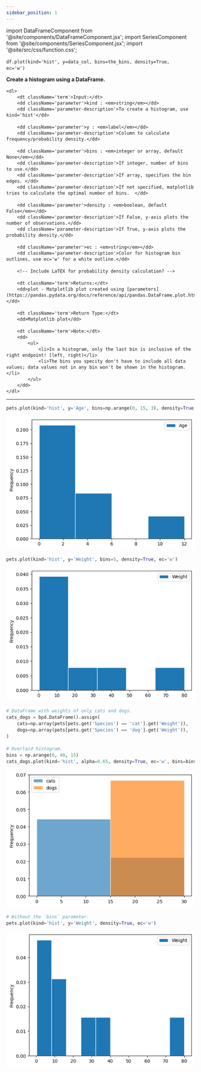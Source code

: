 ```yaml
---
sidebar_position: 1
---
```


import DataFrameComponent from '@site/components/DataFrameComponent.jsx';
import SeriesComponent from '@site/components/SeriesComponent.jsx';
import '@site/src/css/function.css';

<code>df.plot(kind='hist', y=data_col, bins=the_bins, density=True, ec='w')</code>

<div className='base'>
    <p><strong>Create a histogram using a DataFrame.</strong></p>

    <dl>
        <dt className='term'>Input:</dt>
        <dd className='parameter'>kind : <em>string</em></dd>
        <dd className='parameter-description'>To create a histogram, use kind='hist'</dd>

        <dd className='parameter'>y : <em>label</em></dd>
        <dd className='parameter-description'>Column to calculate frequency/probability density.</dd>

        <dd className='parameter'>bins : <em>integer or array, default None</em></dd>
        <dd className='parameter-description'>If integer, number of bins to use.</dd>
        <dd className='parameter-description'>If array, specifies the bin edges. </dd>
        <dd className='parameter-description'>If not specified, matplotlib tries to calculate the optimal number of bins.  </dd>

        <dd className='parameter'>density : <em>boolean, default False</em></dd>
        <dd className='parameter-description'>If False, y-axis plots the number of observations.</dd>
        <dd className='parameter-description'>If True, y-axis plots the probability density.</dd>

        <dd className='parameter'>ec : <em>string</em></dd>
        <dd className='parameter-description'>Color for histogram bin outlines, use ec='w' for a white outline.</dd>

        <!-- Include LaTEX for probability density calculation? -->

        <dt className='term'>Returns:</dt>
        <dd>plot - Matplotlib plot created using [parameters](https://pandas.pydata.org/docs/reference/api/pandas.DataFrame.plot.html).</dd>

        <dt className='term'>Return Type:</dt>
        <dd>Matplotlib plot</dd>
        
        <dt className='term'>Note:</dt>
        <dd>
            <ul>
                <li>In a histogram, only the last bin is inclusive of the right endpoint! [left, right)</li>
                <li>The bins you specity don't have to include all data values; data values not in any bin won't be shown in the histogram.</li>
            </ul>
        </dd>
    </dl>
</div>

---

```python
pets.plot(kind='hist', y='Age', bins=np.arange(0, 15, 3), density=True, ec='w')
```

![Histogram example 1](/img/histogram/histex1.png)

```python
pets.plot(kind='hist', y='Weight', bins=5, density=True, ec='w')
```

![Histogram example 2](/img/histogram/histex2.png)

```python
# DataFrame with weights of only cats and dogs.
cats_dogs = bpd.DataFrame().assign(
    cats=np.array(pets[pets.get('Species') == 'cat'].get('Weight')),
    dogs=np.array(pets[pets.get('Species') == 'dog'].get('Weight')),
)

# Overlaid histogram.
bins = np.arange(0, 40, 15)
cats_dogs.plot(kind='hist', alpha=0.65, density=True, ec='w', bins=bins)
```

![Histogram example 3](/img/histogram/histex3.png)

```python
# Without the `bins` parameter.
pets.plot(kind='hist', y='Weight', density=True, ec='w')
```

![Histogram example 4](/img/histogram/histex4.png)